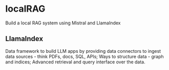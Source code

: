 # localRAG
Build a local RAG system using Mistral and LlamaIndex


## LlamaIndex
Data framework to build LLM apps by providing data connectors to ingest data sources - think PDFs, docs, SQL, APIs; Ways to structure data - graph and indices; Advanced retrieval and query interface over the data.